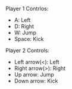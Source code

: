 Player 1 Contrlos:
- A: Left
- D: Right
- W: Jump
- Space: Kick

Player 2 Controls:
- Left arrow(<): Left
- Right arrow(>): Right
- Up arrow: Jump
- Down arrow: Kick
